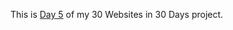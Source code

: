 This is <a href="https://cwang1996.github.io/ParallaxWebsite/">Day 5</a> of my 30 Websites in 30 Days project.
